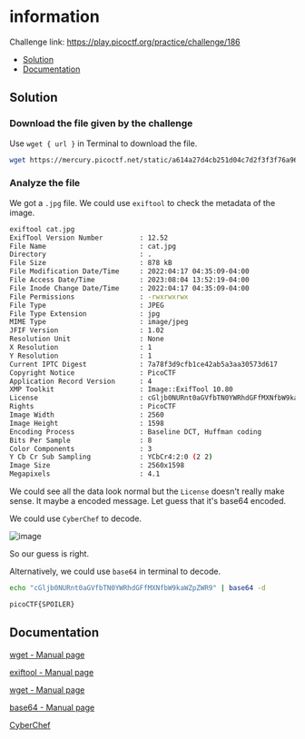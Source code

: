 # information
Challenge link: https://play.picoctf.org/practice/challenge/186
- [Solution](#solution)
- [Documentation](#documentation)
## Solution
### Download the file given by the challenge
Use `wget { url }` in Terminal to download the file.
```bash
wget https://mercury.picoctf.net/static/a614a27d4cb251d04c7d2f3f3f76a965/cat.jpg
```
### Analyze the file
We got a `.jpg` file. We could use `exiftool` to check the metadata of the image. 
```bash
exiftool cat.jpg
ExifTool Version Number         : 12.52
File Name                       : cat.jpg
Directory                       : .
File Size                       : 878 kB
File Modification Date/Time     : 2022:04:17 04:35:09-04:00
File Access Date/Time           : 2023:08:04 13:52:19-04:00
File Inode Change Date/Time     : 2022:04:17 04:35:09-04:00
File Permissions                : -rwxrwxrwx
File Type                       : JPEG
File Type Extension             : jpg
MIME Type                       : image/jpeg
JFIF Version                    : 1.02
Resolution Unit                 : None
X Resolution                    : 1
Y Resolution                    : 1
Current IPTC Digest             : 7a78f3d9cfb1ce42ab5a3aa30573d617
Copyright Notice                : PicoCTF
Application Record Version      : 4
XMP Toolkit                     : Image::ExifTool 10.80
License                         : cGljb0NURnt0aGVfbTN0YWRhdGFfMXNfbW9kaWZpZWR9
Rights                          : PicoCTF
Image Width                     : 2560
Image Height                    : 1598
Encoding Process                : Baseline DCT, Huffman coding
Bits Per Sample                 : 8
Color Components                : 3
Y Cb Cr Sub Sampling            : YCbCr4:2:0 (2 2)
Image Size                      : 2560x1598
Megapixels                      : 4.1
```
We could see all the data look normal but the `License` doesn't really make sense. It maybe a encoded message. Let guess that it's base64 encoded. 

We could use `CyberChef` to decode.

![image](https://github.com/user-attachments/assets/2c1359d6-2463-4c7b-916d-579c33ee9699)

So our guess is right.

Alternatively, we could use `base64` in terminal to decode.

```bash
echo "cGljb0NURnt0aGVfbTN0YWRhdGFfMXNfbW9kaWZpZWR9" | base64 -d
```
```bash
picoCTF{SPOILER}
```
## Documentation
[wget - Manual page](https://linux.die.net/man/1/wget)

[exiftool - Manual page](https://linux.die.net/man/1/exiftool)

[wget - Manual page](https://linux.die.net/man/1/wget)

[base64 - Manual page](https://linux.die.net/man/1/base64)

[CyberChef](https://gchq.github.io/CyberChef/)

